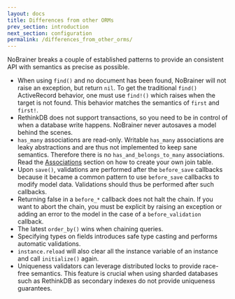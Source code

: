 ```yaml
---
layout: docs
title: Differences from other ORMs
prev_section: introduction
next_section: configuration
permalink: /differences_from_other_orms/
---
```


NoBrainer breaks a couple of established patterns to provide an consistent API
with semantics as precise as possible.

* When using `find()` and no document has been found, NoBrainer will not raise
  an exception, but return `nil`. To get the traditional `find()` ActiveRecord
  behavior, one must use `find!()` which raises when the target is not found.
  This behavior matches the semantics of `first` and `first!`.
* RethinkDB does not support transactions, so you need to be in control of when
  a database write happens. NoBrainer never autosaves a model behind the scenes.
* `has_many` associations are read-only. Writable `has_many` associations are
  leaky abstractions and are thus not implemented to keep sane semantics.
  Therefore there is no `has_and_belongs_to_many` associations. Read the
  [Associations](/docs/associations) section on how to create your own join table.
* Upon `save()`, validations are performed after the `before_save` callbacks
  because it became a common pattern to use `before_save` callbacks to modify
  model data. Validations should thus be performed after such callbacks.
* Returning false in a `before_*` callback does not halt the chain. If you want
  to abort the chain, you must be explicit by raising an exception or
  adding an error to the model in the case of a `before_validation` callback.
* The latest `order_by()` wins when chaining queries.
* Specifying types on fields introduces safe type casting and performs automatic
  validations.
* `instance.reload` will also clear all the instance variable of an instance and
  call `initialize()` again.
* Uniqueness validators can leverage distributed locks to provide race-free
  semantics. This feature is crucial when using sharded databases such as RethinkDB
  as secondary indexes do not provide uniqueness guarantees.
